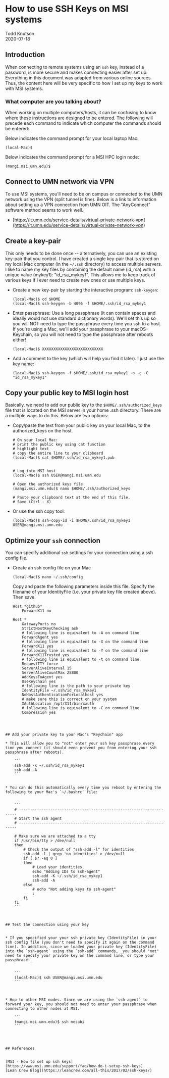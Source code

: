 # How to use SSH Keys on MSI systems

Todd Knutson  
2020-07-18  



## Introduction

When connecting to remote systems using an `ssh` key, instead of a password, is more secure and makes connecting easier after set up. Everything in this document was adapted from various online sources. Thus, the content here will be very specific to how I set up my keys to work with MSI systems.


### What computer are you talking about?

When working on multiple computers/hosts, it can be confusing to know where these instructions are designed to be entered. The following will precede each command to indicate which computer the commands should be entered:


Below indicates the command prompt for your local laptop Mac:

```
(local-Mac)$ 
```

Below indicates the command prompt for a MSI HPC login node:

```
(mangi.msi.umn.edu)$ 
```




## Connect to UMN network via VPN

To use MSI systems, you'll need to be on campus or connected to the UMN network using the VPN (split tunnel is fine). Below is a link to information about setting up a VPN connection from UMN OIT. The "AnyConnect" software method seems to work well.

* [https://it.umn.edu/service-details/virtual-private-network-vpn](https://it.umn.edu/service-details/virtual-private-network-vpn)






## Create a key-pair

This only needs to be done once -- alternatively, you can use an existing key-pair that you control. I have created a single key-pair that is stored on my local Mac computer (in the `~/.ssh` directory) to access multiple servers. I like to name my key files by combining the default name (id_rsa) with a unique value (mykey1): "id_rsa_mykey1". This allows me to keep track of various keys if I ever need to create new ones or use multiple keys.


* Create a new key-pair by starting the interactive program: `ssh-keygen`:

	```
	(local-Mac)$ cd $HOME
	(local-Mac)$ ssh-keygen -b 4096 -f $HOME/.ssh/id_rsa_mykey1	
	```
	
	
* Enter passphrase: Use a long passphrase (it can contain spaces and ideally would not use standard dictionary words). We'll set this up so you will NOT need to type the passphrase every time you ssh to a host. If you're using a Mac, we'll add your passphrase to your macOS-Keychain, so you will not need to type the passphrase after reboots either!


	```
	(local-Mac)$ XXXXXXXXXXXXXXXXXXXXXXXXXXX
	```

* Add a comment to the key (which will help you find it later). I just use the key name:

	```
	(local-Mac)$ ssh-keygen -f $HOME/.ssh/id_rsa_mykey1 -o -c -C "id_rsa_mykey1"
	```

## Copy your public key to MSI login host

Basically, we need to add our public key to the `$HOME/.ssh/authorized_keys` file that is located on the MSI server in your home .ssh directory. There are a multiple ways to do this. Below are two options:

* Copy/paste the text from your public key on your local Mac, to the authorized_keys on the host. 
	
	```
	# On your local Mac: 
	# print the public key using cat function
	# highlight text
	# copy the entire line to your clipboard
	(local-Mac)$ cat $HOME/.ssh/id_rsa_mykey1.pub
	
	
	# Log into MSI host
	(local-Mac)$ ssh USER@mangi.msi.umn.edu
	
	# Open the authorized keys file
	(mangi.msi.umn.edu)$ nano $HOME/.ssh/authorized_keys
	
	# Paste your clipboard text at the end of this file. 
	# Save (Ctrl - X)

	```

* Or use the ssh copy tool:

	```
	(local-Mac)$ ssh-copy-id -i $HOME/.ssh/id_rsa_mykey1 USER@mangi.msi.umn.edu
	
	```







## Optimize your `ssh` connection 

You can specify additional `ssh` settings for your connection using a ssh config file.


* Create an ssh config file on your Mac
	
	```
	(local-Mac)$ nano ~/.ssh/config
	```
	
	Copy and paste the following parameters inside this file. Specify the filename of your IdentityFile (i.e. your private key file created above). Then save.
    
    ```
    Host *github*
        ForwardX11 no
    
    Host *
        GatewayPorts no
        StrictHostKeyChecking ask
        # following line is equivalent to -A on command line
        ForwardAgent yes
        # following line is equivalent to -X on the command line
        ForwardX11 yes
        # following line is equivalent to -Y on the command line	
        ForwardX11Trusted yes
        # following line is equivalent to -t on command line
        RequestTTY force
        ServerAliveInterval 15
        ServerAliveCountMax 28800
        AddKeysToAgent yes
        UseKeychain yes
        # following line is the path to your private key
        IdentityFile ~/.ssh/id_rsa_mykey1
        NoHostAuthenticationForLocalhost yes
        # make sure this is correct on your system
        XAuthLocation /opt/X11/bin/xauth
        # following line is equivalent to -C on command line
        Compression yes
```



## Add your private key to your Mac's "Keychain" app

* This will allow you to "not" enter your ssh key passphrase every time you connect (it should even prevent you from entering your ssh passphrase after reboots).

	```
	ssh-add -K ~/.ssh/id_rsa_mykey1
	ssh-add -A
	```


* You can do this automatically every time you reboot by entering the following to your Mac's `~/.bashrc` file:


	```
	# ---------------------------------------------------------------------
	# Start the ssh agent
	# ---------------------------------------------------------------------
	
	# Make sure we are attached to a tty
	if /usr/bin/tty > /dev/null
	then
		# Check the output of "ssh-add -l" for identities
		ssh-add -l | grep 'no identities' > /dev/null
		if [ $? -eq 0 ]
		then
			# Load your identities.
			echo "Adding IDs to ssh-agent"
			ssh-add -K ~/.ssh/id_rsa_mykey1
			ssh-add -A
		else
			# echo "Not adding keys to ssh-agent"
			:
		fi
	fi
	```
	


## Test the connection using your key


* If you specified your your ssh private key (IdentityFile) in your ssh config file (you don't need to specify it again on the command line). In addition, since we loaded your private key (IdentityFile) into the `ssh-agent` using the `ssh-add` commands, _you should "not" need to specify your private key on the command line, or type your passphrase!_


	```
	(local-Mac)$ ssh USER@mangi.msi.umn.edu
	```



* Hop to other MSI nodes. Since we are using the `ssh-agent` to forward your key, you should not need to enter your passphrase when connecting to other nodes at MSI.

	```
	(mangi.msi.umn.edu)$ ssh mesabi
	```




## References


[MSI - How to set up ssh keys](https://www.msi.umn.edu/support/faq/how-do-i-setup-ssh-keys)  
[Lean Crew Blog](https://leancrew.com/all-this/2017/02/ssh-keys/)
